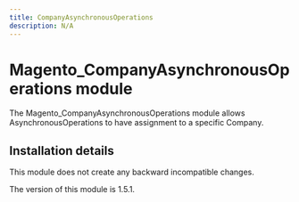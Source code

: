 ```yaml
---
title: CompanyAsynchronousOperations
description: N/A
---
```


# Magento_CompanyAsynchronousOperations module

The Magento_CompanyAsynchronousOperations module allows AsynchronousOperations to have assignment to a specific Company.

## Installation details

This module does not create any backward incompatible changes.

<InlineAlert slots="text" />
The version of this module is 1.5.1.
